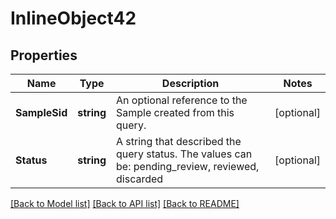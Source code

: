 # InlineObject42

## Properties

Name | Type | Description | Notes
------------ | ------------- | ------------- | -------------
**SampleSid** | **string** | An optional reference to the Sample created from this query. | [optional] 
**Status** | **string** | A string that described the query status. The values can be: pending_review, reviewed, discarded | [optional] 

[[Back to Model list]](../README.md#documentation-for-models) [[Back to API list]](../README.md#documentation-for-api-endpoints) [[Back to README]](../README.md)


